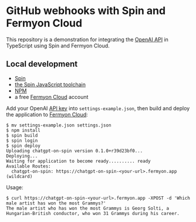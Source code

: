# GitHub webhooks with Spin and Fermyon Cloud

This repository is a demonstration for integrating the [OpenAI API](https://platform.openai.com/docs/introduction) in
TypeScript using Spin and Fermyon Cloud.

## Local development

- [Spin](https://developer.fermyon.com/spin)
- [the Spin JavaScript toolchain](https://developer.fermyon.com/spin/javascript-components)
- [NPM](https://docs.npmjs.com/downloading-and-installing-node-js-and-npm)
- a free [Fermyon Cloud](https://cloud.fermyon.com) account

Add your OpenAI [API key](https://platform.openai.com/docs/api-reference/authentication) into `settings-example.json`, then
build and deploy the application to [Fermyon Cloud](https://fermyon.com/cloud):

```console
$ mv settings-example.json settings.json
$ npm install
$ spin build
$ spin login
$ spin deploy
Uploading chatgpt-on-spin version 0.1.0+r39d23bf0...
Deploying...
Waiting for application to become ready.......... ready
Available Routes:
  chatgpt-on-spin: https://chatgpt-on-spin-<your-url>.fermyon.app (wildcard)
```

Usage:

```console
$ curl https://chatgpt-on-spin-<your-url>.fermyon.app -XPOST -d 'Which male artist has won the most Grammys?'
The male artist who has won the most Grammys is Georg Solti, a Hungarian-British conductor, who won 31 Grammys during his career.
```
